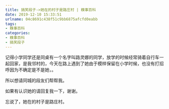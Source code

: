 ```yaml
---
title: 搞笑段子->她在的村子是路庄村 | 糗事百科
date: 2019-12-10 15:33:51
urlname: 04c8691c438f51c9bb6875afcfd0eabb
tags: 
- 糗事百科
categories:
- 糗事百科
- 搞笑段子
---
```

记得小学同学还是同桌有一个名字叫路灵娜的同学，放学的时候经常骑着自行车一起回家，是我邻村的，今天在路上遇到了她由于模样保留在小学时候，也没有打招呼因为不确定是不是她，。

所以想请同城的段友们帮帮我。

如果有认识她的请回复我一下，谢谢。

忘说了，她在的村子是路庄村。


